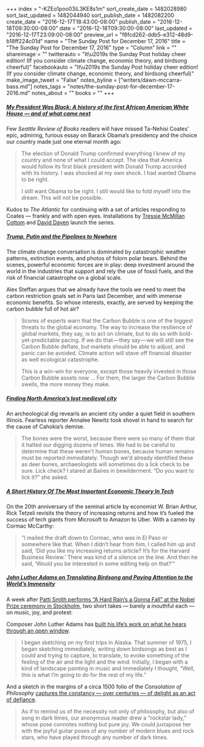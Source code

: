 +++
index = "-KZEo1poo03iL3KE8s1m"
sort_create_date = 1482028980
sort_last_updated = 1482044940
sort_publish_date = 1482082200
create_date = "2016-12-17T18:43:00-08:00"
publish_date = "2016-12-18T09:30:00-08:00"
date = "2016-12-18T09:30:00-08:00"
last_updated = "2016-12-17T23:09:00-08:00"
preview_url = "f8fcd262-ddb5-e312-48d9-b18ff224c01d"
name = "The Sunday Post for December 17, 2016"
title = "The Sunday Post for December 17, 2016"
type = "Column"
link = ""
shareimage = ""
twitterauto = "It\u2019s the Sunday Post holiday cheer edition! (If you consider climate change, economic theory, and birdsong cheerful)"
facebookauto = "It\u2019s the Sunday Post holiday cheer edition! (If you consider climate change, economic theory, and birdsong cheerful)"
make_image_tweet = "False"
notes_byline = ["writers/dawn-mccarra-bass.md"]
notes_tags = "notes/the-sunday-post-for-december-17-2016.md"
notes_about = ""
books = ""
+++
<h5><a href="https://www.theatlantic.com/magazine/archive/2017/01/my-president-was-black/508793/" title="My President Was Black:
A history of the first African American White House—and of what came next - The Atlantic">My President Was Black:
A history of the first African American White House — and of what came next</a></h5>

<p>Few <em>Seattle Review of Books</em> readers will have missed Ta-Nehisi Coates&#8217; epic, admiring, furious essay on Barack Obama&#8217;s presidency and the choice our country made just one eternal month ago:</p>

<blockquote>
<p>
The election of Donald Trump confirmed everything I knew of my country and none of what I could accept. The idea that America would follow its first black president with Donald Trump accorded with its history. I was shocked at my own shock. I had wanted Obama to be right.</p>

<p>I still want Obama to be right. I still would like to fold myself into the dream. This will not be possible.</p>

</blockquote>

<p>Kudos to <em>The Atlantic</em> for continuing with a set of articles responding to Coates — frankly and with open eyes. Installations by <a href="https://www.theatlantic.com/politics/archive/2016/12/obamas-faith-in-white-america/510503/">Tressie McMillan Cottom</a> and <a href="https://www.theatlantic.com/politics/archive/2016/12/obamas-failure-to-mitigate-americas-foreclosure-crisis/510485/">David Dayen</a> launch the series.</p>

<h5><a href="https://medium.com/@AlexSteffen/trump-putin-and-the-pipelines-to-nowhere-742d745ce8fd#.yqe988ew1" title="Trump, Putin and the Pipelines to Nowhere - Medium.com">Trump, Putin and the Pipelines to Nowhere</a></h5>

<p>The climate change conversation is dominated by catastrophic weather patterns, extinction events, and photos of folorn polar bears. Behind the scenes, powerful economic forces are in play: deep investment around the world in the industries that support and rely the use of fossil fuels, and the risk of financial catastrophe on a global scale.</p>

<p>Alex Steffan argues that we already have the tools we need to meet the carbon restriction goals set in Paris last December, and with immense economic benefits. So whose interests, exactly, are served by keeping the carbon bubble full of hot air?</p>

<blockquote>

<p>Scores of experts warn that the Carbon Bubble is one of the biggest threats to the global economy. The way to increase the resilience of global markets, they say, is to act on climate, but to do so with bold-yet-predictable pacing. If we do that — they say — we will still see the Carbon Bubble deflate, but markets should be able to adjust, and panic can be avoided. Climate action will stave off financial disaster as well ecological catastrophe.</p>

<p>This is a win-win for everyone, except those heavily invested in those Carbon Bubble assets now ... For them, the larger the Carbon Bubble swells, the more money they make.</p>


</blockquote>

<h5><a href="http://arstechnica.com/features/2016/12/theres-a-1000-year-old-lost-city-beneath-the-st-louis-suburbs/" title="Finding North America’s lost medieval city - Ars Technica">Finding North America’s lost medieval city</a></h5>

<p>An archeological dig revearls an ancient city under a quiet field in southern Illinois. Fearless reporter Annalee Newitz took shovel in hand to search for the cause of Cahokia&#8217;s demise.</p>

<blockquote>
<p>The bones were the worst, because there were so many of them that it halted our digging dozens of times. We had to be careful to determine that these weren't human bones, because human remains must be reported immediately. Though we'd already identified these as deer bones, archaeologists will sometimes do a lick check to be sure. Lick check? I stared at Baires in bewilderment. “Do you want to lick it?” she asked.</p>

</blockquote>

<h5><a href="https://www.fastcompany.com/3064681/most-creative-people/most-important-economic-theory-in-technology-brian-arthur" title="A Short History Of The Most Important Economic Theory In Tech - Fast Company">A Short History Of The Most Important Economic Theory In Tech</a></h5>

<p>On the 20th anniversary of the seminal article by economist W. Brian Arthur, Rick Tetzeli revisits the theory of increasing returns and how it&#8217;s fueled the success of tech giants from Microsoft to Amazon to Uber. With a cameo by Cormac McCarthy:</p>

<blockquote>
<p>"I mailed the draft down to Cormac, who was in El Paso or somewhere like that. When I didn’t hear from him, I called him up and said, ‘Did you like my increasing returns article? It’s for the Harvard Business Review.’ There was kind of a silence on the line. And then he said, ‘Would you be interested in some editing help on that?’"</p>

</blockquote>

<h5><a href="http://daily.redbullmusicacademy.com/2016/12/john-luther-adams-feature" title="John Luther Adams on Translating Birdsong and Paying Attention to the World’s Immensity - Red Bull Music Academy Daily">John Luther Adams on Translating Birdsong and Paying Attention to the World’s Immensity</a></h5>

<p>A week after <a href="http://www.newyorker.com/culture/cultural-comment/patti-smith-on-singing-at-bob-dylans-nobel-prize-ceremony">Patti Smith performs &#8220;A Hard Rain&#8217;s a Gonna Fall&#8221; at the Nobel Prize ceremony in Stockholm</a>, two short takes — barely a mouthful each — on music, joy, and protest:</p>

<p>Composer John Luther Adams has <a href="http://daily.redbullmusicacademy.com/2016/12/john-luther-adams-feature">built his life&#8217;s work on what he hears through an open window</a>.</p>

<blockquote>
<p>
I began sketching on my first trips in Alaska. That summer of 1975, I began sketching immediately, writing down birdsongs as best as I could and trying to capture, to translate, to evoke something of the feeling of the air and the light and the wind. Initially, I began with a kind of landscape painting in music and immediately I thought, “Well, this is what I’m going to do for the rest of my life.”</p>
</blockquote>

<p>And a sketch in the margins of a circa 1500 folio of the <em>Consolation of Philosophy</em> <a href="http://www.openculture.com/2016/12/medieval-doodler-draws-a-rockstar-lady-in-a-manuscript-of-boethius-the-consolation-of-philosophy-circa-1500.html" title="Medieval Doodler Draws a 'Rockstar Lady' in a Manuscript of Boethius’ The Consolation of Philosophy (Circa 1500) - Open Culture">captures the constancy — over centuries — of delight as an act of defiance</a>.</p>

<blockquote>
<p>As if to remind us of the necessity not only of philosophy, but also of song in dark times, our anonymous reader drew a “rockstar lady,” whose pose connotes nothing but pure joy. We could juxtapose her with the joyful guitar poses of any number of modern blues and rock stars, who have played through any number of dark times. </p>
</blockquote>